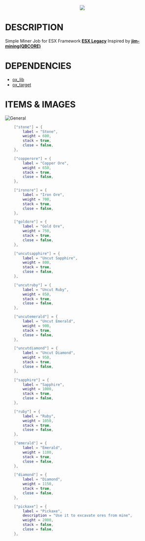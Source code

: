 <div align='center'>
    <h3>
        <img src='https://i.imgur.com/xeB7Vi5.png'>
    </h3>
</div>




# DESCRIPTION
Simple Miner Job for ESX Framework **[ESX Legacy](https://github.com/esx-framework/esx-legacy)**
Inspired by **[jim-mining(QBCORE)](https://github.com/jimathy/jim-mining)**

# DEPENDENCIES

* [ox_lib](https://github.com/overextended/ox_lib)
* [ox_target](https://github.com/overextended/ox_target)

# ITEMS & IMAGES

 ![General](https://i.imgur.com/iT5HAYB.png)

```lua
	["stone"] = {
		label = "Stone",
		weight = 600,
		stack = true,
		close = false,
	},

	["copperore"] = {
		label = "Copper Ore",
		weight = 650,
		stack = true,
		close = false,
	},

	["ironore"] = {
		label = "Iron Ore",
		weight = 700,
		stack = true,
		close = false,
	},

	["goldore"] = {
		label = "Gold Ore",
		weight = 750,
		stack = true,
		close = false,
	},

	["uncutsapphire"] = {
		label = "Uncut Sapphire",
		weight = 800,
		stack = true,
		close = false,
	},

	["uncutruby"] = {
		label = "Uncut Ruby",
		weight = 850,
		stack = true,
		close = false,
	},

	["uncutemerald"] = {
		label = "Uncut Emerald",
		weight = 900,
		stack = true,
		close = false,
	},

	["uncutdiamond"] = {
		label = "Uncut Diamond",
		weight = 950,
		stack = true,
		close = false,
	},

	["sapphire"] = {
		label = "Sapphire",
		weight = 1000,
		stack = true,
		close = false,
	},

	["ruby"] = {
		label = "Ruby",
		weight = 1050,
		stack = true,
		close = false,
	},

	["emerald"] = {
		label = "Emerald",
		weight = 1100,
		stack = true,
		close = false,
	},

	["diamond"] = {
		label = "Diamond",
		weight = 1150,
		stack = true,
		close = false,
	},

	["pickaxe"] = {
		label = "Pickaxe",
		description = "Use it to excavate ores from mine",
		weight = 2000,
		stack = false,
		close = false,
	},
```
